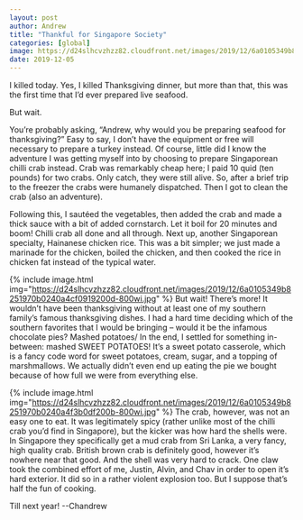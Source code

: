 ```yaml
---
layout: post
author: Andrew
title: "Thankful for Singapore Society"
categories: [global]
image: https://d24slhcvzhzz82.cloudfront.net/images/2019/12/6a0105349b8251970b0240a4f3b0bb200b-800wi.jpg
date: 2019-12-05
--- 
```

I killed today. Yes, I killed Thanksgiving dinner, but more than that, this was the first time that I’d ever prepared live seafood.

But wait.

You’re probably asking, “Andrew, why would you be preparing seafood for thanksgiving?” Easy to say, I don’t have the equipment or free will necessary to prepare a turkey instead. Of course, little did I know the adventure I was getting myself into by choosing to prepare Singaporean chilli crab instead. Crab was remarkably cheap here; I paid 10 quid (ten pounds) for two crabs. Only catch, they were still alive. So, after a brief trip to the freezer the crabs were humanely dispatched. Then I got to clean the crab (also an adventure).

Following this, I sautéed the vegetables, then added the crab and made a thick sauce with a bit of added cornstarch. Let it boil for 20 minutes and boom! Chilli crab all done and all through. Next up, another Singaporean specialty, Hainanese chicken rice. This was a bit simpler; we just made a marinade for the chicken, boiled the chicken, and then cooked the rice in chicken fat instead of the typical water.


{% include image.html img="https://d24slhcvzhzz82.cloudfront.net/images/2019/12/6a0105349b8251970b0240a4cf0919200d-800wi.jpg" %}
But wait! There’s more! It wouldn’t have been thanksgiving without at least one of my southern family’s famous thanksgiving dishes. I had a hard time deciding which of the southern favorites that I would be bringing – would it be the infamous chocolate pies? Mashed potatoes/ In the end, I settled for something in-between: mashed SWEET POTATOES! It’s a sweet potato casserole, which is a fancy code word for sweet potatoes, cream, sugar, and a topping of marshmallows. We actually didn’t even end up eating the pie we bought because of how full we were from everything else.


{% include image.html img="https://d24slhcvzhzz82.cloudfront.net/images/2019/12/6a0105349b8251970b0240a4f3b0df200b-800wi.jpg" %}
The crab, however, was not an easy one to eat. It was legitimately spicy (rather unlike most of the chilli crab you’d find in Singapore), but the kicker was how hard the shells were. In Singapore they specifically get a mud crab from Sri Lanka, a very fancy, high quality crab. British brown crab is definitely good, however it’s nowhere near that good. And the shell was very hard to crack. One claw took the combined effort of me, Justin, Alvin, and Chav in order to open it’s hard exterior. It did so in a rather violent explosion too. But I suppose that’s half the fun of cooking.

Till next year!
--Chandrew